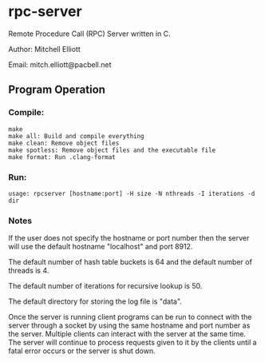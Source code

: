 # rpc-server

<p>Remote Procedure Call (RPC) Server written in C.</p>
<p>Author: Mitchell Elliott</p>
<p>Email: mitch.elliott@pacbell.net</p>

## Program Operation

### Compile:

```
make
make all: Build and compile everything
make clean: Remove object files
make spotless: Remove object files and the executable file
make format: Run .clang-format
```

### Run:

```
usage: rpcserver [hostname:port] -H size -N nthreads -I iterations -d dir
```

### Notes

<p>If the user does not specify the hostname or port number then the server will use the default hostname "localhost" and port 8912.</p>
<p>The default number of hash table buckets is 64 and the default number of threads is 4.</p>
<p>The default number of iterations for recursive lookup is 50.</p>
<p>The default directory for storing the log file is "data".</p>
<p> Once the server is running client programs can be run to connect with the server through a socket by using the same hostname and port number as the server. Multiple clients can interact with the server at the same time. The server will continue to process requests given to it by the clients until a fatal error occurs or the server is shut down.</p>
